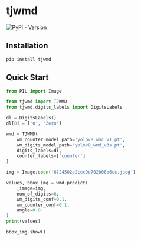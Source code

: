 # tjwmd

![PyPI - Version](https://img.shields.io/pypi/v/tjwmd)

## Installation

```shell
pip install tjwmd
```

## Quick Start

```python
from PIL import Image

from tjwmd import TJWMD
from tjwmd.digits_labels import DigitsLabels

dl = DigitsLabels()
dl[0] = ['0', 'Zero']

wmd = TJWMD(
    wm_counter_model_path='yolov8_wmc_v1.pt',
    wm_digits_model_path='yolov8_wmd_v3s.pt',
    digits_labels=dl,
    counter_labels=['counter']
)

img = Image.open('6724502e2cec9d702006b6cc.jpeg')

values, bbox_img = wmd.predict(
    _image=img,
    num_of_digits=6,
    wm_digits_conf=0.1,
    wm_counter_conf=0.1,
    angle=0.0
)
print(values)

bbox_img.show()
```